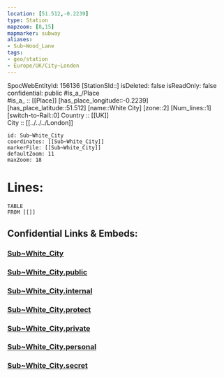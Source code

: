 ```yaml
---
location: [51.512,-0.2239] 
type: Station 
mapzoom: [8,15] 
mapmarker: subway 
aliases: 
- Sub~Wood_Lane 
tags:
- geo/station
- Europe/UK/City~London
---
```

SpocWebEntityId: 156136
[StationSId::] 
isDeleted: false
isReadOnly: false
confidential: public
#is_a_/Place  
#is_a_ :: [[Place]] 
[has_place_longitude::-0.2239] 
[has_place_latitude::51.512] 
[name::White City] 
[zone::2] 
[Num_lines::1] 
[switch-to-Rail::0] 
Country :: [[UK]]  
City :: [[../../../London]]  


```leaflet
id: Sub~White_City
coordinates: [[Sub~White_City]] 
markerFile: [[Sub~White_City]] 
defaultZoom: 11 
maxZoom: 18
```


# Lines: 
```dataview
TABLE 
FROM [[]] 
```


## Confidential Links & Embeds: 

### [Sub~White_City](/_Standards/Earth/Continent/Europe/Europe~North/UK/England/Regions~England/London,Greater/cities~GreaterLondon/Underground/Station/Sub~White_City.md) 

### [Sub~White_City.public](/_public/Earth/Continent/Europe/Europe~North/UK/England/Regions~England/London,Greater/cities~GreaterLondon/Underground/Station/Sub~White_City.public.md) 

### [Sub~White_City.internal](/_internal/Earth/Continent/Europe/Europe~North/UK/England/Regions~England/London,Greater/cities~GreaterLondon/Underground/Station/Sub~White_City.internal.md) 

### [Sub~White_City.protect](/_protect/Earth/Continent/Europe/Europe~North/UK/England/Regions~England/London,Greater/cities~GreaterLondon/Underground/Station/Sub~White_City.protect.md) 

### [Sub~White_City.private](/_private/Earth/Continent/Europe/Europe~North/UK/England/Regions~England/London,Greater/cities~GreaterLondon/Underground/Station/Sub~White_City.private.md) 

### [Sub~White_City.personal](/_personal/Earth/Continent/Europe/Europe~North/UK/England/Regions~England/London,Greater/cities~GreaterLondon/Underground/Station/Sub~White_City.personal.md) 

### [Sub~White_City.secret](/_secret/Earth/Continent/Europe/Europe~North/UK/England/Regions~England/London,Greater/cities~GreaterLondon/Underground/Station/Sub~White_City.secret.md)

